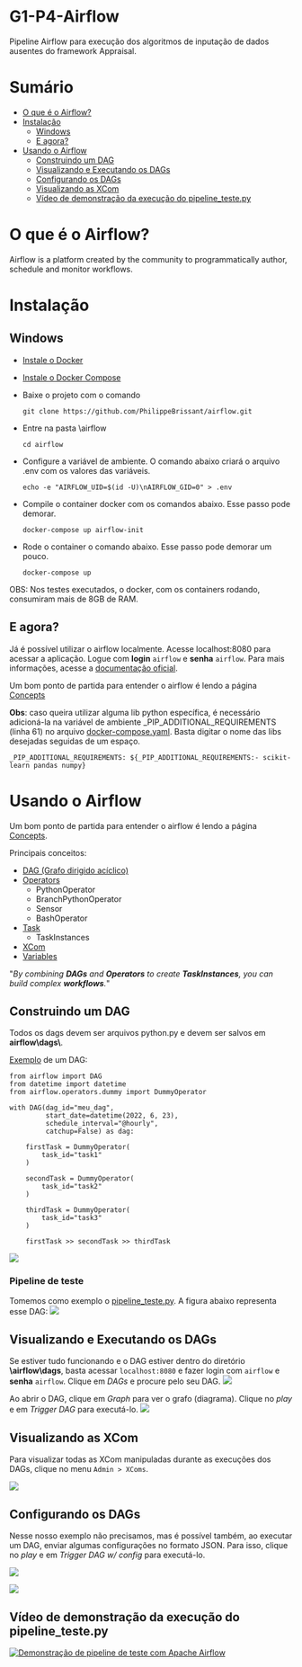 # G1-P4-Airflow
Pipeline Airflow para execução dos algoritmos de inputação de dados ausentes do framework Appraisal.

# Sumário
- [O que é o Airflow?](#o-que-é-o-airflow)
- [Instalação](#Instalação)
  - [Windows](#Windows)
  - [E agora?](#e-agora)
- [Usando o Airflow](#usando-o-airflow)
  - [Construindo um DAG](#construindo-um-dag)
  - [Visualizando e Executando os DAGs](#visualizando-e-executando-os-dags)
  - [Configurando os DAGs](#configurando-os-dags)
  - [Visualizando as XCom](#visualizando-as-xcom)
  - [Vídeo de demonstração da execução do pipeline_teste.py](#vídeo-de-demonstração-da-execução-do-pipelinetestepy)

# O que é o Airflow?
Airflow is a platform created by the community to programmatically author, schedule and monitor workflows. 
# Instalação
## Windows
- [Instale o Docker](https://docs.docker.com/engine/install/)
- [Instale o Docker Compose](https://docs.docker.com/compose/install/)
- Baixe o projeto com o comando 

      git clone https://github.com/PhilippeBrissant/airflow.git
- Entre na pasta \airflow

      cd airflow
- Configure a variável de ambiente. O comando abaixo criará o arquivo .env com os valores das variáveis.

      echo -e "AIRFLOW_UID=$(id -U)\nAIRFLOW_GID=0" > .env
- Compile o container docker com os comandos abaixo. Esse passo pode demorar.

      docker-compose up airflow-init
- Rode o container o comando abaixo. Esse passo pode demorar um pouco.

      docker-compose up

OBS: Nos testes executados, o docker, com os containers rodando, consumiram mais de 8GB de RAM.


## E agora?

Já é possível utilizar o airflow localmente. Acesse localhost:8080 para acessar a aplicação. Logue com **login** ``airflow`` e **senha** ``airflow``. Para mais informações, acesse a [documentação oficial](https://airflow.apache.org/docs/apache-airflow/stable/start/docker.html).

Um bom ponto de partida para entender o airflow é lendo a página [Concepts](https://airflow.apache.org/docs/apache-airflow/1.10.6/concepts.html?highlight=branch%20operator)


**Obs**: caso queira utilizar alguma lib python específica, é necessário adicioná-la na variável de ambiente _PIP_ADDITIONAL_REQUIREMENTS (linha 61) no arquivo [docker-compose.yaml](./docker-compose.yaml). Basta digitar o nome das libs desejadas seguidas de um espaço. 

    _PIP_ADDITIONAL_REQUIREMENTS: ${_PIP_ADDITIONAL_REQUIREMENTS:- scikit-learn pandas numpy}
    
# Usando o Airflow
Um bom ponto de partida para entender o airflow é lendo a página [Concepts](https://airflow.apache.org/docs/apache-airflow/1.10.6/concepts.html?highlight=branch%20operator).

Principais conceitos:
- [DAG (Grafo dirigido acíclico)](https://airflow.apache.org/docs/apache-airflow/1.10.6/concepts.html?highlight=branch%20operator#dags)
- [Operators](https://airflow.apache.org/docs/apache-airflow/1.10.6/concepts.html?highlight=branch%20operator#operators)
  - PythonOperator
  - BranchPythonOperator
  - Sensor
  - BashOperator
- [Task](https://airflow.apache.org/docs/apache-airflow/1.10.6/concepts.html?highlight=branch%20operator#tasks)
  - TaskInstances
- [XCom](https://airflow.apache.org/docs/apache-airflow/stable/concepts/xcoms.html)
- [Variables](https://airflow.apache.org/docs/apache-airflow/stable/concepts/variables.html)

"*By combining **DAGs** and **Operators** to create **TaskInstances**, you can build complex **workflows**.*"

## Construindo um DAG
Todos os dags devem ser arquivos python.py e devem ser salvos em **airflow\dags\\**.

[Exemplo](./dags/exemplo_dag.py) de um DAG:
```
from airflow import DAG
from datetime import datetime
from airflow.operators.dummy import DummyOperator

with DAG(dag_id="meu_dag",
         start_date=datetime(2022, 6, 23),
         schedule_interval="@hourly",
         catchup=False) as dag:
        
    firstTask = DummyOperator(
        task_id="task1"
    )
        
    secondTask = DummyOperator(
        task_id="task2"
    )
        
    thirdTask = DummyOperator(
        task_id="task3"
    )

    firstTask >> secondTask >> thirdTask
```
![](./docs/prints/exemplo_dag.jpg)
### Pipeline de teste
Tomemos como exemplo o [pipeline_teste.py](./dags/pipeline_teste.py). A figura abaixo representa esse DAG:
![](./docs/prints/pipeline-teste.jpg)

## Visualizando e Executando os DAGs
Se estiver tudo funcionando e o DAG estiver dentro do diretório **\airflow\dags**, basta acessar `localhost:8080` e fazer login com ``airflow`` e **senha** ``airflow``. Clique em *DAGs* e procure pelo seu DAG.
![](./docs/prints/busca_dag.jpg)

Ao abrir o DAG, clique em *Graph* para ver o grafo (diagrama). Clique no *play* e em *Trigger DAG* para executá-lo.
![](./docs/prints/trigger_dag.jpg)

## Visualizando as XCom
Para visualizar todas as XCom manipuladas durante as execuções dos DAGs, clique no menu ``Admin > XComs``.

![](./docs/prints/visualizar-xcom.jpg)

## Configurando os DAGs
Nesse nosso exemplo não precisamos, mas é possível também, ao executar um DAG, enviar algumas configurações no formato JSON. Para isso, clique no *play* e em *Trigger DAG w/ config* para executá-lo.

![](./docs/prints/trigger_with_config.jpg)

![](./docs/prints/config-json.jpg)

## Vídeo de demonstração da execução do pipeline_teste.py

[![Demonstração de pipeline de teste com Apache Airflow](./docs/prints/pipeline-teste2.jpg)](https://www.youtube.com/watch?v=Z1WBhJcU10Q)